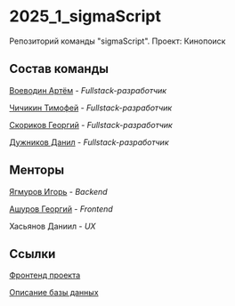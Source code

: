 # 2025_1_sigmaScript
Репозиторий команды "sigmaScript". Проект: Кинопоиск

## Состав команды

[Воеводин Артём](https://github.com/Propolisss) - *Fullstack-разработчик*

[Чичикин Тимофей](https://github.com/ned8800) - *Fullstack-разработчик*

[Скориков Георгий](https://github.com/SkorikovGeorge) - *Fullstack-разработчик*

[Дужников Данил](https://github.com/danilduzhnikov) - *Fullstack-разработчик*

## Менторы

[Ягмуров Игорь](https://github.com/UnicoYal) - *Backend*

[Ашуров Георгий](https://github.com/AshurovG) - *Frontend*

Хасьянов Даниил - *UX*


## Ссылки

[Фронтенд проекта](https://github.com/frontend-park-mail-ru/2025_1_sigmaScript)

[Описание базы данных](db/normalized/relations.md)
